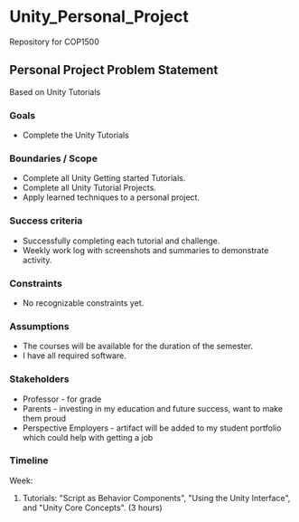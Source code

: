 # Unity_Personal_Project
Repository for COP1500

## Personal Project Problem Statement

Based on Unity Tutorials

### Goals

-   Complete the Unity Tutorials

### Boundaries / Scope

-   Complete all Unity Getting started Tutorials.
-   Complete all Unity Tutorial Projects.
-   Apply learned techniques to a personal project.

### Success criteria

-   Successfully completing each tutorial and challenge.
-   Weekly work log with screenshots and summaries to demonstrate activity.

### Constraints

-   No recognizable constraints yet.

### Assumptions

-   The courses will be available for the duration of the semester.
-   I have all required software.

### Stakeholders

-   Professor - for grade
-   Parents - investing in my education and future success, want to make them proud
-   Perspective Employers - artifact will be added to my student portfolio which could help with getting a job

### Timeline

Week:

1.  Tutorials: "Script as Behavior Components", "Using the Unity Interface", and "Unity Core Concepts". (3 hours)

